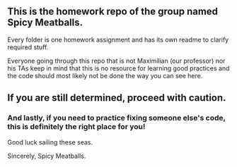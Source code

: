 ## This is the homework repo of the group named Spicy Meatballs. 
Every folder is one homework assignment and has its own readme to clarify required stuff. 

Everyone going through this repo that is not Maximilian (our professor) nor his TAs keep in mind that this is no resource for learning good practices and the code should most likely not be done the way you can see here. 

## If you are still determined, proceed with caution. 

### And lastly, if you need to practice fixing someone else's code, this is definitely the right place for you! 

Good luck sailing these seas. 

Sincerely,
Spicy Meatballs.
